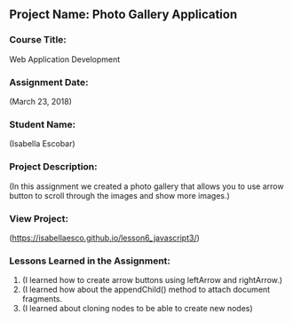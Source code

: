 ## Project Name:  Photo Gallery Application

### Course Title:
Web Application Development

### Assignment Date:  
(March 23, 2018)

### Student Name:  
(Isabella Escobar)

### Project Description:
(In this assignment we created a photo gallery that allows you to use arrow button to scroll through the images and show more images.)

### View Project:
(https://isabellaesco.github.io/lesson6_javascript3/)


### Lessons Learned in the Assignment:
1. (I learned how to create arrow buttons using leftArrow and rightArrow.)
2. (I learned how about the appendChild() method to attach document fragments.
3. (I learned about cloning nodes to be able to create new nodes)

